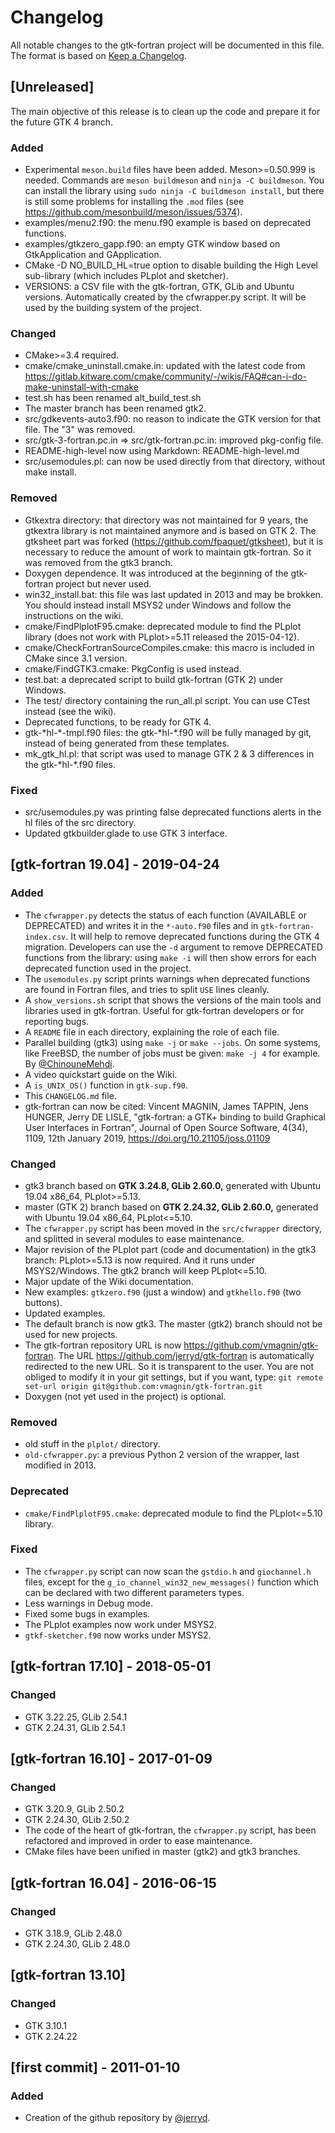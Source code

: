 # Changelog
All notable changes to the gtk-fortran project will be documented in this file.
The format is based on [Keep a Changelog](https://keepachangelog.com/en/1.0.0/).

## [Unreleased]
The main objective of this release is to clean up the code and prepare it for the future GTK 4 branch.

### Added
- Experimental `meson.build` files have been added. Meson>=0.50.999 is needed. Commands are `meson buildmeson` and `ninja -C buildmeson`. You can install the library using `sudo ninja -C buildmeson install`, but there is still some problems for installing the `.mod` files (see https://github.com/mesonbuild/meson/issues/5374).
- examples/menu2.f90: the menu.f90 example is based on deprecated functions.
- examples/gtkzero_gapp.f90: an empty GTK window based on GtkApplication and GApplication. 
- CMake -D NO_BUILD_HL=true option to disable building the High Level sub-library (which includes PLplot and sketcher).
- VERSIONS: a CSV file with the gtk-fortran, GTK, GLib and Ubuntu versions. Automatically created by the cfwrapper.py script. It will be used by the building system of the project.

### Changed
- CMake>=3.4 required.
- cmake/cmake_uninstall.cmake.in: updated with the latest code from https://gitlab.kitware.com/cmake/community/-/wikis/FAQ#can-i-do-make-uninstall-with-cmake
- test.sh has been renamed alt_build_test.sh
- The master branch has been renamed gtk2.
- src/gdkevents-auto3.f90: no reason to indicate the GTK version for that file. The "3" was removed.
- src/gtk-3-fortran.pc.in => src/gtk-fortran.pc.in: improved pkg-config file.
- README-high-level now using Markdown: README-high-level.md
- src/usemodules.pl: can now be used directly from that directory, without make install.

### Removed
- Gtkextra directory: that directory was not maintained for 9 years, the gtkextra library is not maintained anymore and is based on GTK 2. The gtksheet part was forked (https://github.com/fpaquet/gtksheet), but it is necessary to reduce the amount of work to maintain gtk-fortran. So it was removed from the gtk3 branch.
- Doxygen dependence. It was introduced at the beginning of the gtk-fortran project but never used.
- win32_install.bat: this file was last updated in 2013 and may be brokken. You should instead install MSYS2 under Windows and follow the instructions on the wiki.
- cmake/FindPlplotF95.cmake: deprecated module to find the PLplot library (does not work with PLplot>=5.11 released the 2015-04-12).
- cmake/CheckFortranSourceCompiles.cmake: this macro is included in CMake since 3.1 version.
- cmake/FindGTK3.cmake: PkgConfig is used instead.
- test.bat: a deprecated script to build gtk-fortran (GTK 2) under Windows.
- The test/ directory containing the run_all.pl script. You can use CTest instead (see the wiki).
- Deprecated functions, to be ready for GTK 4.
- gtk-\*hl-\*-tmpl.f90 files: the gtk-\*hl-\*.f90 will be fully managed by git, instead of being generated from these templates.
- mk_gtk_hl.pl: that script was used to manage GTK 2 & 3 differences in the gtk-\*hl-\*.f90 files.

### Fixed
- src/usemodules.py was printing false deprecated functions alerts in the hl files of the src directory.
- Updated gtkbuilder.glade to use GTK 3 interface.


## [gtk-fortran 19.04] - 2019-04-24
### Added
- The `cfwrapper.py` detects the status of each function (AVAILABLE or DEPRECATED) and writes it in the `*-auto.f90` files and in `gtk-fortran-index.csv`. It will help to remove deprecated functions during the GTK 4 migration. Developers can use the `-d` argument to remove DEPRECATED functions from the library: using `make -i` will then show errors for each deprecated function used in the project.
- The `usemodules.py` script prints warnings when deprecated functions are found in Fortran files, and tries to split `USE` lines cleanly.
- A `show_versions.sh` script that shows the versions of the main tools and libraries used in gtk-fortran. Useful for gtk-fortran developers or for reporting bugs.
- A `README` file in each directory, explaining the role of each file.
- Parallel building (gtk3) using `make -j` or `make --jobs`. On some systems, like FreeBSD, the number of jobs must be given: `make -j 4` for example. By [@ChinouneMehdi](https://github.com/ChinouneMehdi).
- A video quickstart guide on the Wiki.
- A `is_UNIX_OS()` function in `gtk-sup.f90`.
- This `CHANGELOG.md` file.
- gtk-fortran can now be cited: Vincent MAGNIN, James TAPPIN, Jens HUNGER, Jerry DE LISLE, "gtk-fortran: a GTK+ binding to build Graphical User Interfaces in Fortran", Journal of Open Source Software, 4(34), 1109, 12th January 2019, https://doi.org/10.21105/joss.01109

### Changed
- gtk3 branch based on **GTK 3.24.8, GLib 2.60.0,** generated with Ubuntu 19.04 x86_64, PLplot>=5.13.
- master (GTK 2) branch based on **GTK 2.24.32, GLib 2.60.0,** generated with Ubuntu 19.04 x86_64, PLplot<=5.10.
- The `cfwrapper.py` script has been moved in the `src/cfwrapper` directory, and splitted
in several modules to ease maintenance.
- Major revision of the PLplot part (code and documentation) in the gtk3 branch: PLplot>=5.13 is now required. And it runs under MSYS2/Windows. The gtk2 branch will keep PLplot<=5.10.
- Major update of the Wiki documentation.
- New examples: `gtkzero.f90` (just a window) and `gtkhello.f90` (two buttons).
- Updated examples.
- The default branch is now gtk3. The master (gtk2) branch should not be used for new projects.
- The gtk-fortran repository URL is now https://github.com/vmagnin/gtk-fortran. The URL https://github.com/jerryd/gtk-fortran is automatically redirected to the new URL. So it is transparent to the user. You are not obliged to modify it in your git settings, but if you want, type: `git remote set-url origin git@github.com:vmagnin/gtk-fortran.git`
- Doxygen (not yet used in the project) is optional.

### Removed
- old stuff in the `plplot/` directory.
- `old-cfwrapper.py`: a previous Python 2 version of the wrapper, last modified in 2013.

### Deprecated
- `cmake/FindPlplotF95.cmake`: deprecated module to find the PLplot<=5.10 library.

### Fixed
- The `cfwrapper.py` script can now scan the `gstdio.h` and `giochannel.h` files, except for the `g_io_channel_win32_new_messages()` function which can be declared with two different parameters types.
- Less warnings in Debug mode.
- Fixed some bugs in examples.
- The PLplot examples now work under MSYS2.
- `gtkf-sketcher.f90` now works under MSYS2.


## [gtk-fortran 17.10] - 2018-05-01
### Changed
- GTK 3.22.25, GLib 2.54.1
- GTK 2.24.31, GLib 2.54.1

## [gtk-fortran 16.10] - 2017-01-09
### Changed
- GTK 3.20.9,  GLib 2.50.2
- GTK 2.24.30, GLib 2.50.2
- The code of the heart of gtk-fortran, the `cfwrapper.py` script, has been refactored and improved in order to ease maintenance. 
- CMake files have been unified in master (gtk2) and gtk3 branches.

## [gtk-fortran 16.04] - 2016-06-15
### Changed
- GTK 3.18.9,  GLib 2.48.0
- GTK 2.24.30, GLib 2.48.0

## [gtk-fortran 13.10]
### Changed
- GTK 3.10.1
- GTK 2.24.22

## [first commit] - 2011-01-10
### Added
- Creation of the github repository by [@jerryd](https://github.com/jerryd/).

